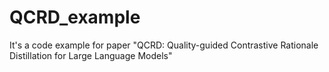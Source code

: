 # QCRD_example
It's a code example for paper "QCRD: Quality-guided Contrastive Rationale Distillation for Large Language Models"
